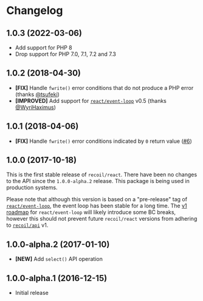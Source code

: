 # Changelog

## 1.0.3 (2022-03-06)

- Add support for PHP 8
- Drop support for PHP 7.0, 7.1, 7.2 and 7.3

## 1.0.2 (2018-04-30)

- **[FIX]** Handle `fwrite()` error conditions that do not produce a PHP error (thanks [@tsufeki](https://github.com/tsufeki))
- **[IMPROVED]** Add support for [`react/event-loop`](https://github.com/reactphp/event-loop) v0.5 (thanks [@WyriHaximus](https://github.com/WyriHaximus))

## 1.0.1 (2018-04-06)

- **[FIX]** Handle `fwrite()` error conditions indicated by `0` return value ([#6](https://github.com/recoilphp/react#6))

## 1.0.0 (2017-10-18)

This is the first stable release of `recoil/react`. There have been no changes
to the API since the `1.0.0-alpha.2` release. This package is being used in
production systems.

Please note that although this version is based on a "pre-release" tag of
[`react/event-loop`](https://github.com/reactphp/event-loop), the event loop has
been stable for a long time. The [v1 roadmap](https://github.com/reactphp/event-loop/issues/101)
for `react/event-loop` will likely introduce some BC breaks, however this should
not prevent future `recoil/react` versions from adhering to
[`recoil/api`](https://github.com/recoilphp/api) v1.

## 1.0.0-alpha.2 (2017-01-10)

- **[NEW]** Add `select()` API operation

## 1.0.0-alpha.1 (2016-12-15)

- Initial release
